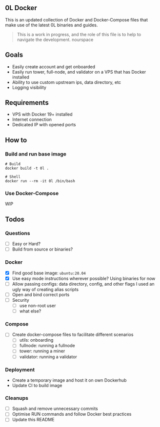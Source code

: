 ## 0L Docker

This is an updated collection of Docker and Docker-Compose files that make use of the latest 0L binaries and guides.

> This is a work in progress, and the role of this file is to help to navigate the development.
> nourspace

## Goals

- Easily create account and get onboarded
- Easily run tower, full-node, and validator on a VPS that has Docker installed
- Ability to use custom upstream ips, data directory, etc
- Logging visibility



## Requirements

- VPS with Docker 19+ installed
- Internet connection
- Dedicated IP with opened ports

## How to

### Build and run base image
```
# Build
docker build -t 0l .

# Shell
docker run --rm -it 0l /bin/bash
```

### Use Docker-Compose

WIP

## Todos

### Questions
- [ ] Easy or Hard?
- [ ] Build from source or binaries?

### Docker
- [x] Find good base image: `ubuntu:20.04`
- [x] Use easy mode instructions wherever possible?
      Using binaries for now
- [ ] Allow passing configs: data directory, config, and other flags
      I used an ugly way of creating alias scripts
- [ ] Open and bind correct ports
- [ ] Security
  - [ ] use non-root user
  - [ ] what else?

### Compose 
- [ ] Create docker-compose files to facilitate different scenarios
  - [ ] utils: onboarding
  - [ ] fullnode: running a fullnode
  - [ ] tower: running a miner
  - [ ] validator: running a validator

### Deployment
- Create a temporary image and host it on own Dockerhub
- Update CI to build image

### Cleanups
- [ ] Squash and remove unnecessary commits
- [ ] Optimise RUN commands and follow Docker best practices
- [ ] Update this README
